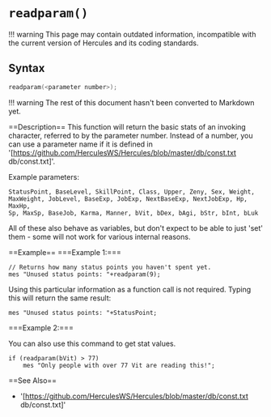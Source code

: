 # `readparam()`

!!! warning
	This page may contain outdated information, incompatible with the current version of Hercules and its coding standards.

## Syntax

```c
readparam(<parameter number>);
```

!!! warning
	The rest of this document hasn't been converted to Markdown yet.

==Description==
This function will return the basic stats of an invoking character, 
referred to by the parameter number. Instead of a number, you can use a 
parameter name if it is defined in '[https://github.com/HerculesWS/Hercules/blob/master/db/const.txt db/const.txt]'.

Example parameters:

    StatusPoint, BaseLevel, SkillPoint, Class, Upper, Zeny, Sex, Weight, 
    MaxWeight, JobLevel, BaseExp, JobExp, NextBaseExp, NextJobExp, Hp, MaxHp, 
    Sp, MaxSp, BaseJob, Karma, Manner, bVit, bDex, bAgi, bStr, bInt, bLuk

All of these also behave as variables, but don't expect to be able to just 
'set' them - some will not work for various internal reasons.

==Example==
===Example 1:===

    // Returns how many status points you haven't spent yet.
    mes "Unused status points: "+readparam(9);

Using this particular information as a function call is not required. 
Typing this will return the same result:

	mes "Unused status points: "+StatusPoint;

===Example 2:===

You can also use this command to get stat values.

    if (readparam(bVit) > 77)
    	mes "Only people with over 77 Vit are reading this!";


==See Also==
* '[https://github.com/HerculesWS/Hercules/blob/master/db/const.txt db/const.txt]'
